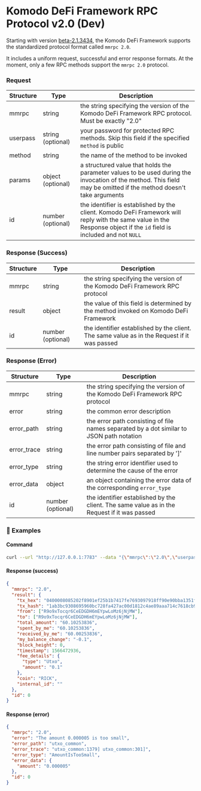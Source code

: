 # Komodo DeFi Framework RPC Protocol v2.0 (Dev)

Starting with version [beta-2.1.3434](https://github.com/KomodoPlatform/atomicDEX-API/releases/tag/beta-2.1.3434), the Komodo DeFi Framework supports the standardized protocol format called `mmrpc 2.0`.

It includes a uniform request, successful and error response formats. At the moment, only a few RPC methods support the `mmrpc 2.0` protocol.

### Request

| Structure | Type              | Description                                                                                                                                                           |
| --------- | ----------------- | --------------------------------------------------------------------------------------------------------------------------------------------------------------------- |
| mmrpc     | string            | the string specifying the version of the Komodo DeFi Framework RPC protocol. Must be exactly "2.0"                                                                    |
| userpass  | string (optional) | your password for protected RPC methods. Skip this field if the specified `method` is public                                                                          |
| method    | string            | the name of the method to be invoked                                                                                                                                  |
| params    | object (optional) | a structured value that holds the parameter values to be used during the invocation of the method. This field may be omitted if the method doesn't take arguments     |
| id        | number (optional) | the identifier is established by the client. Komodo DeFi Framework will reply with the same value in the Response object if the `id` field is included and not `NULL` |

### Response (Success)

| Structure | Type              | Description                                                                                 |
| --------- | ----------------- | ------------------------------------------------------------------------------------------- |
| mmrpc     | string            | the string specifying the version of the Komodo DeFi Framework RPC protocol                 |
| result    | object            | the value of this field is determined by the method invoked on Komodo DeFi Framework        |
| id        | number (optional) | the identifier established by the client. The same value as in the Request if it was passed |

### Response (Error)

| Structure   | Type              | Description                                                                                 |
| ----------- | ----------------- | ------------------------------------------------------------------------------------------- |
| mmrpc       | string            | the string specifying the version of the Komodo DeFi Framework RPC protocol                 |
| error       | string            | the common error description                                                                |
| error_path  | string            | the error path consisting of file names separated by a dot similar to JSON path notation    |
| error_trace | string            | the error path consisting of file and line number pairs separated by ']'                    |
| error_type  | string            | the string error identifier used to determine the cause of the error                        |
| error_data  | object            | an object containing the error data of the corresponding `error_type`                       |
| id          | number (optional) | the identifier established by the client. The same value as in the Request if it was passed |

### :pushpin: Examples

#### Command

```bash
curl --url "http://127.0.0.1:7783" --data "{\"mmrpc\":\"2.0\",\"userpass\":\"$userpass\",\"method\":\"withdraw\",\"params\":{\"coin\":\"KMD\",\"to\":\"RJTYiYeJ8eVvJ53n2YbrVmxWNNMVZjDGLh\",\"amount\":\"10\"},\"id\":0}"
```

#### Response (success)

```json
{
  "mmrpc": "2.0",
  "result": {
    "tx_hex": "0400008085202f8901ef25b1b7417fe7693097918ff90e90bba1351fff1f3a24cb51a9b45c5636e57e010000006b483045022100b05c870fcd149513d07b156e150a22e3e47fab4bb4776b5c2c1b9fc034a80b8f022038b1bf5b6dad923e4fb1c96e2c7345765ff09984de12bbb40b999b88b628c0f9012102031d4256c4bc9f99ac88bf3dba21773132281f65f9bf23a59928bce08961e2f3ffffffff0200e1f505000000001976a91405aab5342166f8594baf17a7d9bef5d56744332788ac8cbaae5f010000001976a91405aab5342166f8594baf17a7d9bef5d56744332788ace87a5e5d000000000000000000000000000000",
    "tx_hash": "1ab3bc9308695960bc728fa427ac00d1812c4ae89aaa714c7618cb96d111be58",
    "from": ["R9o9xTocqr6CeEDGDH6mEYpwLoMz6jNjMW"],
    "to": ["R9o9xTocqr6CeEDGDH6mEYpwLoMz6jNjMW"],
    "total_amount": "60.10253836",
    "spent_by_me": "60.10253836",
    "received_by_me": "60.00253836",
    "my_balance_change": "-0.1",
    "block_height": 0,
    "timestamp": 1566472936,
    "fee_details": {
      "type": "Utxo",
      "amount": "0.1"
    },
    "coin": "RICK",
    "internal_id": ""
  },
  "id": 0
}
```

#### Response (error)

```json
{
  "mmrpc": "2.0",
  "error": "The amount 0.000005 is too small",
  "error_path": "utxo_common",
  "error_trace": "utxo_common:1379] utxo_common:301]",
  "error_type": "AmountIsTooSmall",
  "error_data": {
    "amount": "0.000005"
  },
  "id": 0
}
```
